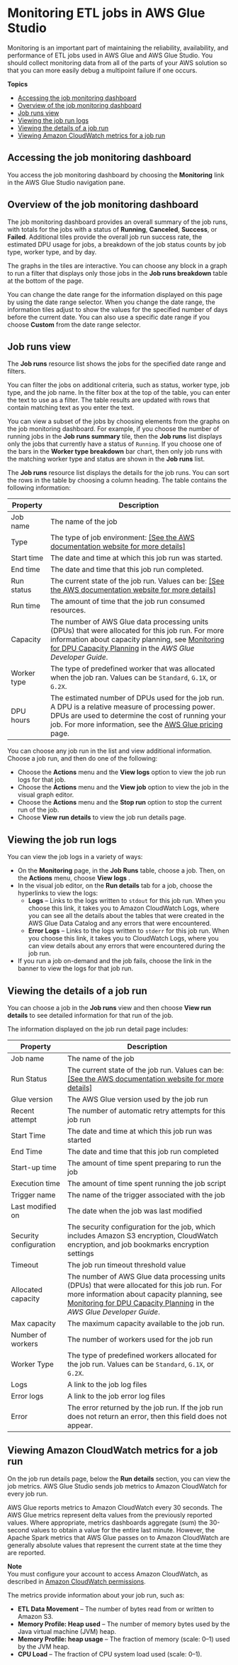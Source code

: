# Monitoring ETL jobs in AWS Glue Studio<a name="monitoring-chapter"></a>

Monitoring is an important part of maintaining the reliability, availability, and performance of ETL jobs used in AWS Glue and AWS Glue Studio\. You should collect monitoring data from all of the parts of your AWS solution so that you can more easily debug a multipoint failure if one occurs\. 

**Topics**
+ [Accessing the job monitoring dashboard](#monitoring-accessing-dashboard)
+ [Overview of the job monitoring dashboard](#monitoring-dashboard-overview)
+ [Job runs view](#monitoring-job-breakdown)
+ [Viewing the job run logs](#monitoring-job-run-logs)
+ [Viewing the details of a job run](#monitoring-job-run-details)
+ [Viewing Amazon CloudWatch metrics for a job run](#monitoring-job-run-metrics)

## Accessing the job monitoring dashboard<a name="monitoring-accessing-dashboard"></a>

You access the job monitoring dashboard by choosing the **Monitoring** link in the AWS Glue Studio navigation pane\.

## Overview of the job monitoring dashboard<a name="monitoring-dashboard-overview"></a>

The job monitoring dashboard provides an overall summary of the job runs, with totals for the jobs with a status of **Running**, **Canceled**, **Success**, or **Failed**\. Additional tiles provide the overall job run success rate, the estimated DPU usage for jobs, a breakdown of the job status counts by job type, worker type, and by day\. 

The graphs in the tiles are interactive\. You can choose any block in a graph to run a filter that displays only those jobs in the **Job runs breakdown** table at the bottom of the page\.

You can change the date range for the information displayed on this page by using the date range selector\. When you change the date range, the information tiles adjust to show the values for the specified number of days before the current date\. You can also use a specific date range if you choose **Custom** from the date range selector\. 

## Job runs view<a name="monitoring-job-breakdown"></a>

The **Job runs** resource list shows the jobs for the specified date range and filters\.

You can filter the jobs on additional criteria, such as status, worker type, job type, and the job name\. In the filter box at the top of the table, you can enter the text to use as a filter\. The table results are updated with rows that contain matching text as you enter the text\.

You can view a subset of the jobs by choosing elements from the graphs on the job monitoring dashboard\. For example, if you choose the number of running jobs in the **Job runs summary** tile, then the **Job runs** list displays only the jobs that currently have a status of `Running`\. If you choose one of the bars in the **Worker type breakdown** bar chart, then only job runs with the matching worker type and status are shown in the **Job runs** list\.

The **Job runs** resource list displays the details for the job runs\. You can sort the rows in the table by choosing a column heading\. The table contains the following information:


| Property | Description | 
| --- | --- | 
| Job name | The name of the job | 
| Type |  The type of job environment: [\[See the AWS documentation website for more details\]](http://docs.aws.amazon.com/glue/latest/ug/monitoring-chapter.html)  | 
| Start time |  The date and time at which this job run was started\.  | 
| End time |  The date and time that this job run completed\.  | 
| Run status |  The current state of the job run\. Values can be: [\[See the AWS documentation website for more details\]](http://docs.aws.amazon.com/glue/latest/ug/monitoring-chapter.html)  | 
| Run time | The amount of time that the job run consumed resources\. | 
| Capacity |  The number of AWS Glue data processing units \(DPUs\) that were allocated for this job run\. For more information about capacity planning, see [Monitoring for DPU Capacity Planning](https://docs.aws.amazon.com/glue/latest/dg/monitor-debug-capacity.html) in the *AWS Glue Developer Guide*\.  | 
| Worker type |  The type of predefined worker that was allocated when the job ran\. Values can be `Standard`, `G.1X`, or `G.2X`\.   | 
| DPU hours |  The estimated number of DPUs used for the job run\. A DPU is a relative measure of processing power\. DPUs are used to determine the cost of running your job\. For more information, see the [AWS Glue pricing](https://aws.amazon.com/glue/pricing/) page\.  | 

You can choose any job run in the list and view additional information\. Choose a job run, and then do one of the following:
+ Choose the **Actions** menu and the **View logs** option to view the job run logs for that job\. 
+ Choose the **Actions** menu and the **View job** option to view the job in the visual graph editor\.
+ Choose the **Actions** menu and the **Stop run** option to stop the current run of the job\.
+ Choose **View run details** to view the job run details page\.

## Viewing the job run logs<a name="monitoring-job-run-logs"></a>

You can view the job logs in a variety of ways:
+ On the **Monitoring** page, in the **Job Runs** table, choose a job\. Then, on the **Actions** menu, choose **View logs** \.
+ In the visual job editor, on the **Run details** tab for a job, choose the hyperlinks to view the logs:
  + **Logs** – Links to the logs written to `stdout` for this job run\. When you choose this link, it takes you to Amazon CloudWatch Logs, where you can see all the details about the tables that were created in the AWS Glue Data Catalog and any errors that were encountered\.
  + **Error Logs** – Links to the logs written to `stderr` for this job run\. When you choose this link, it takes you to CloudWatch Logs, where you can view details about any errors that were encountered during the job run\.
+ If you run a job on\-demand and the job fails, choose the link in the banner to view the logs for that job run\.

## Viewing the details of a job run<a name="monitoring-job-run-details"></a>

You can choose a job in the **Job runs** view and then choose **View run details** to see detailed information for that run of the job\. 

The information displayed on the job run detail page includes:


| Property | Description | 
| --- | --- | 
| Job name | The name of the job | 
| Run Status |  The current state of the job run\. Values can be: [\[See the AWS documentation website for more details\]](http://docs.aws.amazon.com/glue/latest/ug/monitoring-chapter.html)  | 
| Glue version | The AWS Glue version used by the job run | 
| Recent attempt | The number of automatic retry attempts for this job run | 
| Start Time |  The date and time at which this job run was started  | 
| End Time |  The date and time that this job run completed  | 
| Start\-up time |  The amount of time spent preparing to run the job  | 
| Execution time |  The amount of time spent running the job script  | 
| Trigger name |  The name of the trigger associated with the job  | 
| Last modified on |  The date when the job was last modified  | 
| Security configuration |  The security configuration for the job, which includes Amazon S3 encryption, CloudWatch encryption, and job bookmarks encryption settings  | 
| Timeout | The job run timeout threshold value | 
| Allocated capacity |  The number of AWS Glue data processing units \(DPUs\) that were allocated for this job run\. For more information about capacity planning, see [Monitoring for DPU Capacity Planning](https://docs.aws.amazon.com/glue/latest/dg/monitor-debug-capacity.html) in the *AWS Glue Developer Guide*\.  | 
| Max capacity |  The maximum capacity available to the job run\.  | 
| Number of workers | The number of workers used for the job run  | 
| Worker Type |  The type of predefined workers allocated for the job run\. Values can be `Standard`, `G.1X`, or `G.2X`\.  | 
| Logs | A link to the job log files  | 
| Error logs | A link to the job error log files  | 
| Error | The error returned by the job run\. If the job run does not return an error, then this field does not appear\.  | 

## Viewing Amazon CloudWatch metrics for a job run<a name="monitoring-job-run-metrics"></a>

On the job run details page, below the **Run details** section, you can view the job metrics\. AWS Glue Studio sends job metrics to Amazon CloudWatch for every job run\. 

AWS Glue reports metrics to Amazon CloudWatch every 30 seconds\. The AWS Glue metrics represent delta values from the previously reported values\. Where appropriate, metrics dashboards aggregate \(sum\) the 30\-second values to obtain a value for the entire last minute\. However, the Apache Spark metrics that AWS Glue passes on to Amazon CloudWatch are generally absolute values that represent the current state at the time they are reported\. 

**Note**  
You must configure your account to access Amazon CloudWatch, as described in [Amazon CloudWatch permissions](setting-up.md#getting-started-min-privs-cloudwatch)\.

The metrics provide information about your job run, such as:
+ **ETL Data Movement** – The number of bytes read from or written to Amazon S3\.
+ **Memory Profile: Heap used** – The number of memory bytes used by the Java virtual machine \(JVM\) heap\.
+ **Memory Profile: heap usage** – The fraction of memory \(scale: 0–1\) used by the JVM heap\.
+ **CPU Load** – The fraction of CPU system load used \(scale: 0–1\)\.